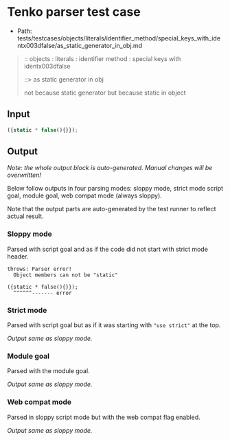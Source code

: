 # Tenko parser test case

- Path: tests/testcases/objects/literals/identifier_method/special_keys_with_identx003dfalse/as_static_generator_in_obj.md

> :: objects : literals : identifier method : special keys with identx003dfalse
>
> ::> as static generator in obj
>
> not because static generator but because static in object

## Input

`````js
({static * false(){}});
`````

## Output

_Note: the whole output block is auto-generated. Manual changes will be overwritten!_

Below follow outputs in four parsing modes: sloppy mode, strict mode script goal, module goal, web compat mode (always sloppy).

Note that the output parts are auto-generated by the test runner to reflect actual result.

### Sloppy mode

Parsed with script goal and as if the code did not start with strict mode header.

`````
throws: Parser error!
  Object members can not be "static"

({static * false(){}});
  ^^^^^^------- error
`````

### Strict mode

Parsed with script goal but as if it was starting with `"use strict"` at the top.

_Output same as sloppy mode._

### Module goal

Parsed with the module goal.

_Output same as sloppy mode._

### Web compat mode

Parsed in sloppy script mode but with the web compat flag enabled.

_Output same as sloppy mode._
